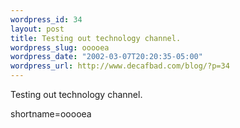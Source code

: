 ```yaml
--- 
wordpress_id: 34
layout: post
title: Testing out technology channel.
wordpress_slug: ooooea
wordpress_date: "2002-03-07T20:20:35-05:00"
wordpress_url: http://www.decafbad.com/blog/?p=34
---
```

Testing out technology channel.
<!--more-->
shortname=ooooea
